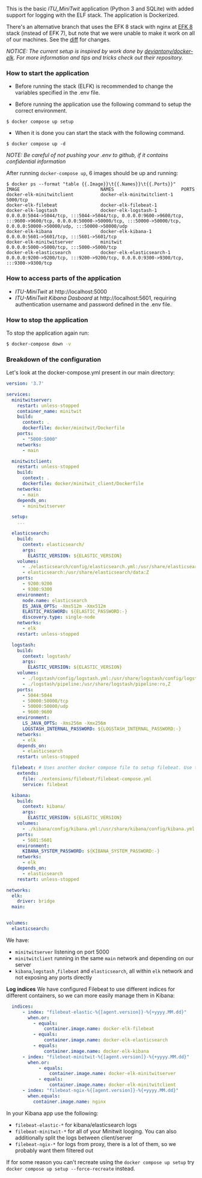 This is the basic _ITU_MiniTwit_ application (Python 3 and SQLite) with added support for logging with the ELF stack. The application is Dockerized. 

There's an alternative branch that uses the EFK 8 stack with nginx at [EFK 8](https://github.com/itu-devops/itu-minitwit-logging/tree/efk-8) stack (instead of EFK 7), but note that we were unable to make it work on all of our machines. See the [diff](https://github.com/itu-devops/itu-minitwit-logging/commit/2d814fb3b216b2a6ab3d769f4915e7f5c371c52f) for changes.


*NOTICE:* _The current setup is inspired by work done by [deviantony/docker-elk](https://github.com/deviantony/docker-elk). For more information and tips and tricks check out their repository._

### How to start the application
  * Before running the stack (ELFK) is recommended to change the variables specified in the .env file.

  * Before running the application use the following command to setup the correct environment.
  ```console
  $ docker compose up setup
  ```

  * When it is done you can start the stack with the following command.
  ```console
  $ docker compose up -d
  ```

*NOTE:* _Be careful of not pushing your .env to github, if it contains confidential information_

After running `docker-compose up`, 6 images should be up and running:
```
$ docker ps --format "table {{.Image}}\t{{.Names}}\t{{.Ports}}"
IMAGE                              NAMES                         PORTS
docker-elk-minitwitclient          docker-elk-minitwitclient-1   5000/tcp
docker-elk-filebeat                docker-elk-filebeat-1         
docker-elk-logstash                docker-elk-logstash-1         0.0.0.0:5044->5044/tcp, :::5044->5044/tcp, 0.0.0.0:9600->9600/tcp, :::9600->9600/tcp, 0.0.0.0:50000->50000/tcp, :::50000->50000/tcp, 0.0.0.0:50000->50000/udp, :::50000->50000/udp
docker-elk-kibana                  docker-elk-kibana-1           0.0.0.0:5601->5601/tcp, :::5601->5601/tcp
docker-elk-minitwitserver          minitwit                      0.0.0.0:5000->5000/tcp, :::5000->5000/tcp
docker-elk-elasticsearch           docker-elk-elasticsearch-1    0.0.0.0:9200->9200/tcp, :::9200->9200/tcp, 0.0.0.0:9300->9300/tcp, :::9300->9300/tcp
```

### How to access parts of the application
  * _ITU-MiniTwit_ at http://localhost:5000
  * _ITU-MiniTwit Kibana Dasboard_ at http://localhost:5601, requiring authentication username and password defined in the .env file.


### How to stop the application
To stop the application again run:

```bash
$ docker-compose down -v
```

### Breakdown of the configuration
Let's look at the docker-compose.yml present in our main directory:
```yaml
version: '3.7'

services:
  minitwitserver:
    restart: unless-stopped
    container_name: minitwit
    build:
      context: .
      dockerfile: docker/minitwit/Dockerfile
    ports:
      - "5000:5000"
    networks:
      - main

  minitwitclient:
    restart: unless-stopped
    build:
      context: .
      dockerfile: docker/minitwit_client/Dockerfile
    networks:
      - main
    depends_on:
      - minitwitserver

  setup:
    ...

  elasticsearch:
    build:
      context: elasticsearch/
      args:
        ELASTIC_VERSION: ${ELASTIC_VERSION}
    volumes:
      - ./elasticsearch/config/elasticsearch.yml:/usr/share/elasticsearch/config/elasticsearch.yml:ro,Z
      - elasticsearch:/usr/share/elasticsearch/data:Z
    ports:
      - 9200:9200
      - 9300:9300
    environment:
      node.name: elasticsearch
      ES_JAVA_OPTS: -Xms512m -Xmx512m
      ELASTIC_PASSWORD: ${ELASTIC_PASSWORD:-}
      discovery.type: single-node
    networks:
      - elk
    restart: unless-stopped

  logstash:
    build:
      context: logstash/
      args:
        ELASTIC_VERSION: ${ELASTIC_VERSION}
    volumes:
      - ./logstash/config/logstash.yml:/usr/share/logstash/config/logstash.yml:ro,Z
      - ./logstash/pipeline:/usr/share/logstash/pipeline:ro,Z
    ports:
      - 5044:5044
      - 50000:50000/tcp
      - 50000:50000/udp
      - 9600:9600
    environment:
      LS_JAVA_OPTS: -Xms256m -Xmx256m
      LOGSTASH_INTERNAL_PASSWORD: ${LOGSTASH_INTERNAL_PASSWORD:-}
    networks:
      - elk
    depends_on:
      - elasticsearch
    restart: unless-stopped

  filebeat: # Uses another docker compose file to setup filebeat. Use this trick to enable other extensions if you want to.
    extends:
      file: ./extensions/filebeat/filebeat-compose.yml
      service: filebeat

  kibana:
    build:
      context: kibana/
      args:
        ELASTIC_VERSION: ${ELASTIC_VERSION}
    volumes:
      - ./kibana/config/kibana.yml:/usr/share/kibana/config/kibana.yml:ro,Z
    ports:
      - 5601:5601
    environment:
      KIBANA_SYSTEM_PASSWORD: ${KIBANA_SYSTEM_PASSWORD:-}
    networks:
      - elk
    depends_on:
      - elasticsearch
    restart: unless-stopped

networks:
  elk:
    driver: bridge
  main:


volumes:
  elasticsearch:

```

We have:
  * `minitwitserver` listening on port 5000
  * `minitwitclient` running in the same `main` network and depending on our server
  * `kibana`,`logstash` ,`filebeat` and `elasticsearch`, all within `elk` network and not exposing any ports directly

**Log indices**
We have configured Filebeat to use different indices for different containers, so we can more easily manage them in Kibana:

```yaml
  indices:
      - index: "filebeat-elastic-%{[agent.version]}-%{+yyyy.MM.dd}"
        when.or:
          - equals:
              container.image.name: docker-elk-filebeat
          - equals:
              container.image.name: docker-elk-elasticsearch
          - equals:
              container.image.name: docker-elk-kibana
      - index: "filebeat-minitwit-%{[agent.version]}-%{+yyyy.MM.dd}"
        when.or:
            - equals:
                container.image.name: docker-elk-minitwitserver
            - equals:
                container.image.name: docker-elk-minitwitclient
      - index: "filebeat-ngix-%{[agent.version]}-%{+yyyy.MM.dd}"
        when.equals:
          container.image.name: nginx
```

In your Kibana app use the following:
  * `filebeat-elastic-*` for kibana/elasticsearch logs
  * `filebeat-minitwit-*` for all of your Minitwit looging. You can also additionally split the logs between client/server
  * `filebeat-ngix-*` for logs from proxy, there is a lot of them, so we probably want them filtered out

If for some reason you can't recreate using the `docker compose up setup` try `docker compose up setup --force-recreate` instead. 